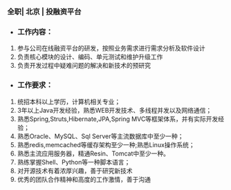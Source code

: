 ### 全职| 北京 | 投融资平台

* ### 工作内容：

1. 参与公司在线融资平台的研发，按照业务需求进行需求分析及软件设计
1. 负责核心模块的设计、编码、单元测试和维护升级工作
1. 负责开发过程中疑难问题的解决和新技术的预研究

* ### 工作要求：

1. 统招本科以上学历，计算机相关专业；
1. 3年以上Java开发经验，熟悉WEB开发技术、多线程并发以及网络通信；
1. 熟悉Spring,Struts,Hibernate,JPA,Spring MVC等框架体系，并有实际开发经验；
1. 熟悉Oracle、MySQL、Sql Server等主流数据库中至少一种；
1. 熟悉redis,memcached等缓存架构至少一种;熟悉Linux操作系统；
1. 熟悉主流应用服务器，精通Resin、Tomcat中至少一种。
1. 熟练掌握Shell、Python等一种脚本语言；
1. 对开源技术有着浓厚兴趣，善于研究新技术
1. 优秀的团队合作精神和高度的工作激情，善于沟通




